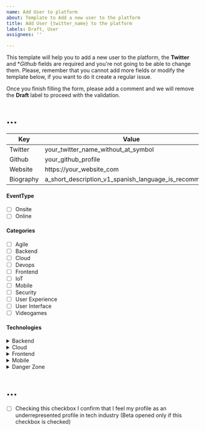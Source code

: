 ```yaml
---
name: Add User to platform
about: Template to Add a new user to the platform
title: Add User {twitter_name} to the platform
labels: Draft, User
assignees: ''

---
```


This template will help you to add a new user to the platform, the **Twitter** and **Github* fields are required and you're not going to be able to change them.
Please, remember that you cannot add more fields or modify the template below, if you want to do it create a regular issue.

Once you finish filling the form, please add a comment and we will remove the **Draft** label to proceed with the validation.

# ...
|Key| Value|
|---|------|
|Twitter|your_twitter_name_without_at_symbol|
|Github|your_github_profile|
|Website|https://your_website_com|
|Biography|a_short_description_v1_spanish_language_is_recommended|

#### EventType
- [ ] Onsite
- [ ] Online

#### Categories
- [ ] Agile
- [ ] Backend
- [ ] Cloud
- [ ] Devops
- [ ] Frontend
- [ ] IoT
- [ ] Mobile
- [ ] Security
- [ ] User Experience
- [ ] User Interface
- [ ] Videogames

#### Technologies
<details>
  <summary>Backend</summary>
  
- [ ] Java
- [ ] .Net
- [ ] PHP
</details>
<details>
  <summary>Cloud</summary>
  
- [ ] AWS
- [ ] Google Cloud
- [ ] Azure
</details>
<details>
  <summary>Frontend</summary>
  
- [ ] JavaScript
- [ ] TypeScript
- [ ] Layout
</details>
<details>
  <summary>Mobile</summary>
  
- [ ] Flutter
- [ ] Kotlin
- [ ] React Native
- [ ] Swift
- [ ] Xamarin
</details>
<details>
  <summary>Danger Zone</summary>
  
- [ ] Hide my account
</details>

# ...

- [ ]  Checking this checkbox I confirm that I feel my profile as an underrepresented profile in tech industry (Beta opened only if this checkbox is checked)

